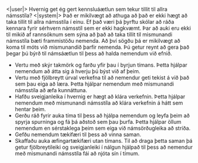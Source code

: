 <|user|>
Hvernig get ég gert kennsluáætlun sem tekur tillit til allra námsstíla?
<|system|>
Það er mikilvægt að athuga að það er ekki hægt að taka tillit til allra námsstíla í einu. Ef það væri þá þyrftu skólar að ráða kennara fyrir sérhvern námsstíl sem er ekki hagkvæmt. Þar að auki eru ekki til mikið af rannsóknum sem sýna að það að taka tillit til mismunandi námsstíla bæti frammistöðu nemenda. 
Að því sögðu þá er mikilvægt að koma til móts við mismunandið þarfir nemenda. Þú getur reynt að gera það þegar þú býrð til námsáætlun til þess að halda nemendum við efnið.
* Vertu með skýr takmörk og farðu yfir þau í byrjun tímans. Þetta hjálpar nemendum að átta sig á hverju þú býst við af þeim.
* Vertu með fjölbreytt úrval verkefna til að nemendur geti tekist á við það sem þau eiga að læra. Þetta hjálpar nemendum með mismunandi námsstíla að æfa kunnáttuna.
* Hafðu sveigjanleika í hvernig er hægt að klára verkefnin. Þetta hjálpar nemendum með mismunandi námsstíla að klára verkefnin á hátt sem hentar þeim.
* Gerðu ráð fyrir auka tíma til þess að hjálpa nemendum og leyfa þeim að spyrja spurninga og fá þá aðstoð sem þau þurfa. Þetta hjálpar öllum nemendum en sérstaklega þeim sem eiga við námsörðugleika að stríða.
* Gefðu nemendum tækifæri til þess að vinna saman.
* Skaffaðu auka æfingartækifæri utan tímans.
Til að draga þetta saman þá getur fjölbreytileiki og sveigjanleiki í nálgun hjálpað til þess að nemendur með mismunandi námsstíla fái að njóta sín í tímum.
